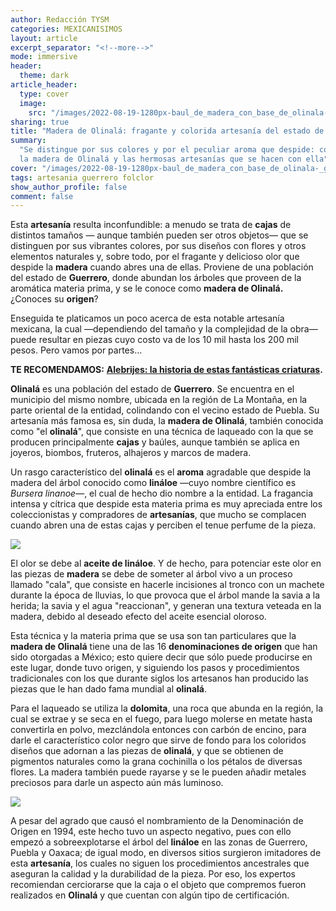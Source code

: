 ```yaml
---
author: Redacción TYSM
categories: MEXICANISIMOS
layout: article
excerpt_separator: "<!--more-->"
mode: immersive
header:
  theme: dark
article_header:
  type: cover
  image:
    src: "/images/2022-08-19-1280px-baul_de_madera_con_base_de_olinala-_guerrero-_mexico.jpeg"
sharing: true
title: "Madera de Olinalá: fragante y colorida artesanía del estado de Guerrero"
summary:
  "Se distingue por sus colores y por el peculiar aroma que despide: conoce
  la madera de Olinalá y las hermosas artesanías que se hacen con ella"
cover: "/images/2022-08-19-1280px-baul_de_madera_con_base_de_olinala-_guerrero-_mexico.jpeg"
tags: artesania guerrero folclor
show_author_profile: false
comment: false
---
```


Esta **artesanía** resulta inconfundible: a menudo se trata de **cajas** de distintos tamaños — aunque también pueden ser otros objetos— que se distinguen por sus vibrantes colores, por sus diseños con flores y otros elementos naturales y, sobre todo, por el fragante y delicioso olor que despide la **madera** cuando abres una de ellas. Proviene de una población del estado de **Guerrero**, donde abundan los árboles que proveen de la aromática materia prima, y se le conoce como **madera de Olinalá.** ¿Conoces su **origen**?

Enseguida te platicamos un poco acerca de esta notable artesanía mexicana, la cual —dependiendo del tamaño y la complejidad de la obra— puede resultar en piezas cuyo costo va de los 10 mil hasta los 200 mil pesos. Pero vamos por partes…

**TE RECOMENDAMOS:** [**Alebrijes: la historia de estas fantásticas criaturas**](https://blog.tonoysumariachi.com/mexicanisimos/2022/11/22/alebrijes-la-historia-de-estas-fantasticas-criaturas.html)**.**

**Olinalá** es una población del estado de **Guerrero**. Se encuentra en el municipio del mismo nombre, ubicada en la región de La Montaña, en la parte oriental de la entidad, colindando con el vecino estado de Puebla. Su artesanía más famosa es, sin duda, la **madera de Olinalá**, también conocida como "el **olinalá**", que consiste en una técnica de laqueado con la que se producen principalmente **cajas** y baúles, aunque también se aplica en joyeros, biombos, fruteros, alhajeros y marcos de madera.

Un rasgo característico del **olinalá** es el **aroma** agradable que despide la madera del árbol conocido como **lináloe** —cuyo nombre científico es _Bursera linanoe_—, el cual de hecho dio nombre a la entidad. La fragancia intensa y cítrica que despide esta materia prima es muy apreciada entre los coleccionistas y compradores de **artesanías**, que mucho se complacen cuando abren una de estas cajas y perciben el tenue perfume de la pieza.

![](https://upload.wikimedia.org/wikipedia/commons/thumb/7/7d/Olinala204.jpg/1024px-Olinala204.jpg)

El olor se debe al **aceite de lináloe**. Y de hecho, para potenciar este olor en las piezas de **madera** se debe de someter al árbol vivo a un proceso llamado "cala", que consiste en hacerle incisiones al tronco con un machete durante la época de lluvias, lo que provoca que el árbol mande la savia a la herida; la savia y el agua "reaccionan", y generan una textura veteada en la madera, debido al deseado efecto del aceite esencial oloroso.

Esta técnica y la materia prima que se usa son tan particulares que la **madera de Olinalá** tiene una de las 16 **denominaciones de origen** que han sido otorgadas a México; esto quiere decir que sólo puede producirse en este lugar, donde tuvo origen, y siguiendo los pasos y procedimientos tradicionales con los que durante siglos los artesanos han producido las piezas que le han dado fama mundial al **olinalá**.

Para el laqueado se utiliza la **dolomita**, una roca que abunda en la región, la cual se extrae y se seca en el fuego, para luego molerse en metate hasta convertirla en polvo, mezclándola entonces con carbón de encino, para darle el característico color negro que sirve de fondo para los coloridos diseños que adornan a las piezas de **olinalá**, y que se obtienen de pigmentos naturales como la grana cochinilla o los pétalos de diversas flores. La madera también puede rayarse y se le pueden añadir metales preciosos para darle un aspecto aún más luminoso.

![](https://upload.wikimedia.org/wikipedia/commons/thumb/4/49/Olinala140.jpg/1024px-Olinala140.jpg)

A pesar del agrado que causó el nombramiento de la Denominación de Origen en 1994, este hecho tuvo un aspecto negativo, pues con ello empezó a sobreexplotarse el árbol del **lináloe** en las zonas de Guerrero, Puebla y Oaxaca; de igual modo, en diversos sitios surgieron imitadores de esta **artesanía**, los cuales no siguen los procedimientos ancestrales que aseguran la calidad y la durabilidad de la pieza. Por eso, los expertos recomiendan cerciorarse que la caja o el objeto que compremos fueron realizados en **Olinalá** y que cuentan con algún tipo de certificación.
